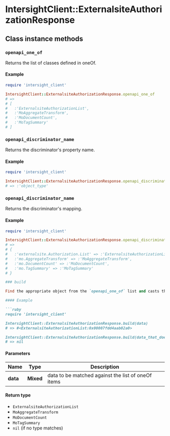 # IntersightClient::ExternalsiteAuthorizationResponse

## Class instance methods

### `openapi_one_of`

Returns the list of classes defined in oneOf.

#### Example

```ruby
require 'intersight_client'

IntersightClient::ExternalsiteAuthorizationResponse.openapi_one_of
# =>
# [
#   :'ExternalsiteAuthorizationList',
#   :'MoAggregateTransform',
#   :'MoDocumentCount',
#   :'MoTagSummary'
# ]
```

### `openapi_discriminator_name`

Returns the discriminator's property name.

#### Example

```ruby
require 'intersight_client'

IntersightClient::ExternalsiteAuthorizationResponse.openapi_discriminator_name
# => :'object_type'
```

### `openapi_discriminator_name`

Returns the discriminator's mapping.

#### Example

```ruby
require 'intersight_client'

IntersightClient::ExternalsiteAuthorizationResponse.openapi_discriminator_mapping
# =>
# {
#   :'externalsite.Authorization.List' => :'ExternalsiteAuthorizationList',
#   :'mo.AggregateTransform' => :'MoAggregateTransform',
#   :'mo.DocumentCount' => :'MoDocumentCount',
#   :'mo.TagSummary' => :'MoTagSummary'
# }

### build

Find the appropriate object from the `openapi_one_of` list and casts the data into it.

#### Example

```ruby
require 'intersight_client'

IntersightClient::ExternalsiteAuthorizationResponse.build(data)
# => #<ExternalsiteAuthorizationList:0x00007fdd4aab02a0>

IntersightClient::ExternalsiteAuthorizationResponse.build(data_that_doesnt_match)
# => nil
```

#### Parameters

| Name | Type | Description |
| ---- | ---- | ----------- |
| **data** | **Mixed** | data to be matched against the list of oneOf items |

#### Return type

- `ExternalsiteAuthorizationList`
- `MoAggregateTransform`
- `MoDocumentCount`
- `MoTagSummary`
- `nil` (if no type matches)

